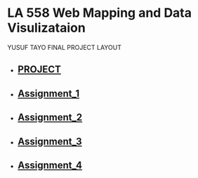 
# LA 558 Web Mapping and Data Visulizataion
<html>
<body>


<p>YUSUF TAYO FINAL PROJECT LAYOUT</p>


 - <h2><a href="https://tayoyusuf.github.io/LA558_2022_YUSUF/web/project.html">PROJECT</a></h2>
 
 
- <h2><a href="https://tayoyusuf.github.io/LA558_2022_YUSUF/web/assignment1.html">Assignment_1</a></h2>
 
 
- <h2><a href="https://tayoyusuf.github.io/LA558_2022_YUSUF/web/Assignment2b.html">Assignment_2</a></h2>  
 
 
- <h2><a href="https://tayoyusuf.github.io/LA558_2022_YUSUF/web/Assignment_3/assignment3.html">Assignment_3</a></h2>
 
 - <h2><a href="https://tayoyusuf.github.io/LA558_2022_YUSUF/web/Assignment4.html">Assignment_4</a></h2>
 


